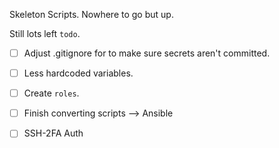 Skeleton Scripts. Nowhere to go but up.

Still lots left `todo`.

- [ ] Adjust .gitignore for to make sure secrets aren't committed.
- [ ] Less hardcoded variables.
- [ ] Create `roles`.
- [ ] Finish converting scripts --> Ansible
- [ ] SSH-2FA Auth



